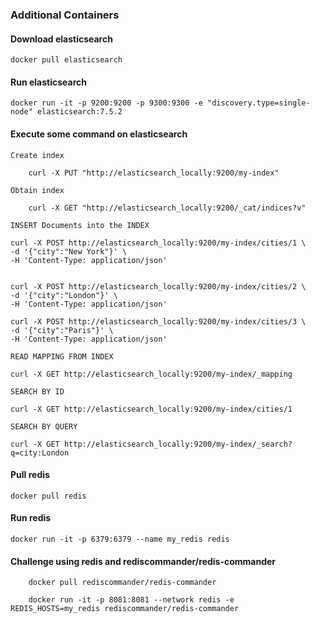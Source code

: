 ### Additional Containers

#### Download elasticsearch

    docker pull elasticsearch

#### Run elasticsearch

    docker run -it -p 9200:9200 -p 9300:9300 -e "discovery.type=single-node" elasticsearch:7.5.2

#### Execute some command on elasticsearch


    Create index

        curl -X PUT "http://elasticsearch_locally:9200/my-index"

    Obtain index

        curl -X GET "http://elasticsearch_locally:9200/_cat/indices?v"

    INSERT Documents into the INDEX
    
    curl -X POST http://elasticsearch_locally:9200/my-index/cities/1 \
    -d '{"city":"New York"}' \
    -H 'Content-Type: application/json'


    curl -X POST http://elasticsearch_locally:9200/my-index/cities/2 \
    -d '{"city":"London"}' \
    -H 'Content-Type: application/json'

    curl -X POST http://elasticsearch_locally:9200/my-index/cities/3 \
    -d '{"city":"Paris"}' \
    -H 'Content-Type: application/json'

    READ MAPPING FROM INDEX

    curl -X GET http://elasticsearch_locally:9200/my-index/_mapping

    SEARCH BY ID

    curl -X GET http://elasticsearch_locally:9200/my-index/cities/1
    
    SEARCH BY QUERY

    curl -X GET http://elasticsearch_locally:9200/my-index/_search?q=city:London

#### Pull redis

    docker pull redis

#### Run redis

    docker run -it -p 6379:6379 --name my_redis redis

#### Challenge using redis and rediscommander/redis-commander

        docker pull rediscommander/redis-commander
    
        docker run -it -p 8081:8081 --network redis -e REDIS_HOSTS=my_redis rediscommander/redis-commander

